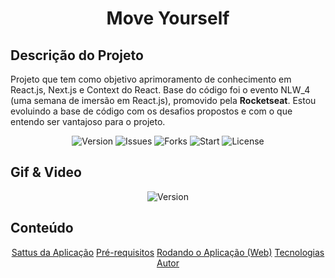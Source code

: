 
<h1 align="center">Move Yourself</h1>

## Descrição do Projeto
<p>
  Projeto que tem como objetivo aprimoramento de conhecimento em React.js, Next.js e Context do React. 
  Base do código foi o evento NLW_4 (uma semana de imersão em React.js), promovido pela <strong>Rocketseat</strong>.
  Estou evoluindo a base de código com os desafios propostos e com o que entendo ser vantajoso para o projeto. 
</p>

<p align="center">
  <img alt="Version" src='https://img.shields.io/github/issues/NicholasNeto/moveit-next' />
  <img alt='Issues' src='https://img.shields.io/github/forks/NicholasNeto/moveit-next' />
  <img alt='Forks' src='https://img.shields.io/github/stars/NicholasNeto/moveit-next' />
  <img alt='Start' src='https://img.shields.io/github/license/NicholasNeto/moveit-next' />
  <img alt='License' src='https://img.shields.io/twitter/url?url=https%3A%2F%2Fgithub.com%2FNicholasNeto%2Fmoveit-next' />
</p>


## Gif & Video 
<div display=flex align="center">
  <img alt="Version" src="" />
</div>

## Conteúdo
<section id='content' >
  <p align="center">
      <a href="#projectStatus">Sattus da Aplicação</a>
      <a href="#requirements">Pré-requisitos</a>
      <a href="#runningApp">Rodando o Aplicação (Web)</a>
      <!-- <a href="#runningTest">Rodando os Teste (Unitários)</a> -->
      <a href="#technology">Tecnologias</a>
      <a href="#author">Autor</a>
  </p>
</section>
